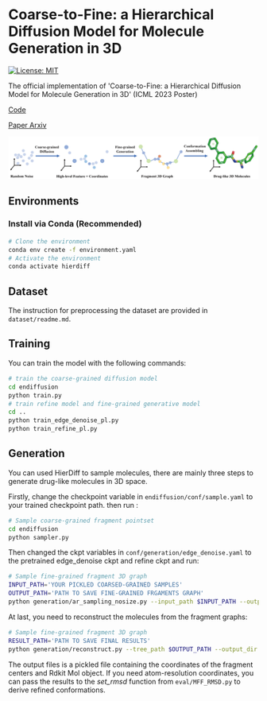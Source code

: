 # Coarse-to-Fine: a Hierarchical Diffusion Model for Molecule Generation in 3D


[![License: MIT](https://img.shields.io/badge/License-MIT-yellow.svg)](https://github.com/qiangbo1222/HierDiff/blob/main/LICENSE)

The official implementation of 'Coarse-to-Fine: a Hierarchical Diffusion Model for Molecule Generation in 3D' (ICML 2023 Poster)

[Code](https://github.com/qiangbo1222/HierDiff)

[Paper Arxiv](https://arxiv.org/abs/2305.13266)

![cover](assets/overview.png)

## Environments

### Install via Conda (Recommended)

```bash
# Clone the environment
conda env create -f environment.yaml
# Activate the environment
conda activate hierdiff
```

## Dataset
The instruction for preprocessing the dataset are provided in `dataset/readme.md`.


## Training
You can train the model with the following commands:

```bash
# train the coarse-grained diffusion model
cd endiffusion
python train.py
# train refine model and fine-grained generative model
cd ..
python train_edge_denoise_pl.py
python train_refine_pl.py
```

## Generation
You can used HierDiff to sample molecules, there are mainly three steps to generate drug-like molecules in 3D space.

Firstly, change the checkpoint variable in `endiffusion/conf/sample.yaml` to your trained checkpoint path. then run :
```bash
# Sample coarse-grained fragment pointset
cd endiffusion
python sampler.py
```

Then changed the ckpt variables in `conf/generation/edge_denoise.yaml` to the pretrained edge_denoise ckpt and refine ckpt and run: 

```bash
# Sample fine-grained fragment 3D graph
INPUT_PATH='YOUR PICKLED COARSED-GRAINED SAMPLES'
OUTPUT_PATH='PATH TO SAVE FINE-GRAINED FRGAMENTS GRAPH'
python generation/ar_sampling_nosize.py --input_path $INPUT_PATH --output_path $OUTPUT_PATH
```

At last, you need to reconstruct the molecules from the fragment graphs:

```bash
# Sample fine-grained fragment 3D graph
RESULT_PATH='PATH TO SAVE FINAL RESULTS'
python generation/reconstruct.py --tree_path $OUTPUT_PATH --output_dir $RESULT_PATH
```

The output files is a pickled file containing the coordinates of the fragment centers and Rdkit Mol object. If you need atom-resolution coordinates, you can pass the results to the *set_rmsd* function from `eval/MFF_RMSD.py` to derive refined conformations.